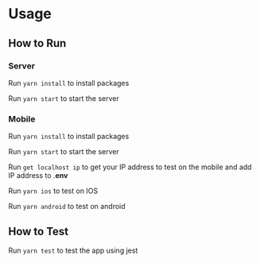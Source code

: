 # Usage

## How to Run

### Server

Run `yarn install` to install packages

Run `yarn start` to start the server

### Mobile

Run `yarn install` to install packages

Run `yarn start` to start the server

Run `get localhost ip` to get your IP address to test on the mobile and add IP address to .**env**

Run `yarn ios` to test on IOS

Run `yarn android` to test on android

## How to Test

Run `yarn test` to test the app using jest
